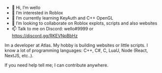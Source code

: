 - 👋 Hi, I’m wello
- 👀 I’m interested in Roblox
- 🌱 I’m currently learning KeyAuth and C++ OpenGL
- 💞️ I’m looking to collaborate on Roblox explots, scripts and also websites
- 📫 Talk to me on Discord: wello#9999 or https://discord.gg/RKEVNpBbHz

Im a developer at Atlas. My hobby is building websites or little scripts. I know a lot of programming languages: C++, C#, C, LuaU, Node (React, NextJS, etc..).

If you need help tell me; I can contribute anywhere.

